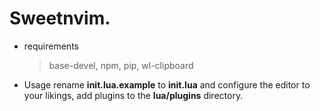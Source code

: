 # Sweetnvim.

* requirements
    > base-devel, npm, pip, wl-clipboard

* Usage
rename **init.lua.example** to **init.lua** and configure the editor to your likings, add plugins to the **lua/plugins** directory.

